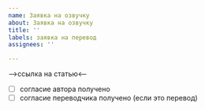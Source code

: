 ```yaml
---
name: Заявка на озвучку
about: Заявка на озвучку
title: ''
labels: заявка на перевод
assignees: ''

---
```


-->ссылка на статью<--

- [ ] согласие автора получено
- [ ] согласие переводчика получено (если это перевод)
